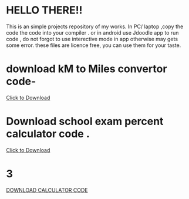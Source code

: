 # HELLO THERE!!
This is an simple projects repository of my works.
In PC/ laptop ,copy the code the code into your compiler . or in android use Jdoodle app to run code , do not forgot to use interective mode in app otherwise may gets some error.
these files are licence free, you can use them for your taste.
# download kM to Miles convertor code-
<a href="Kilometer_to_miles_convertor.java" download>Click to Download</a>

# Download school exam percent calculator code .
<a href="School_exam_percentage_calculator.java" download>Click to Download</a>

# 3
<a href="Calculator.java">DOWNLOAD CALCULATOR CODE </a>
